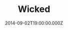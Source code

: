 ---
title: "Wicked"
venue: "Apollo Victoria Theatre"
date: 2014-09-02T19:00:00.000Z
permalink: /almanac/live/2014-09-02-wicked/index.html
poster: https://cdn.rknight.me/almanac/live/wicked.jpg
lat: 51.4957445
long: -0.1453089
---